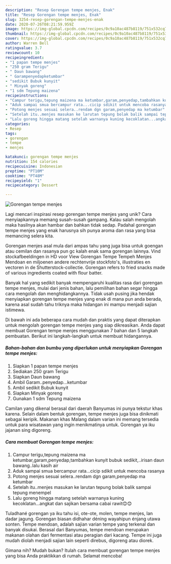 ```yaml
---
description: "Resep Gorengan tempe menjes, Enak"
title: "Resep Gorengan tempe menjes, Enak"
slug: 3254-resep-gorengan-tempe-menjes-enak
date: 2020-07-26T08:21:59.959Z
image: https://img-global.cpcdn.com/recipes/0c9a10ac487b8119/751x532cq70/gorengan-tempe-menjes-foto-resep-utama.jpg
thumbnail: https://img-global.cpcdn.com/recipes/0c9a10ac487b8119/751x532cq70/gorengan-tempe-menjes-foto-resep-utama.jpg
cover: https://img-global.cpcdn.com/recipes/0c9a10ac487b8119/751x532cq70/gorengan-tempe-menjes-foto-resep-utama.jpg
author: Warren Bell
ratingvalue: 3.7
reviewcount: 10
recipeingredient:
- "1 papan tempe menjes"
- "250 gram Terigu"
- " Daun bawang"
- " Garampenyedapketumbar"
- "sedikit Bubuk kunyit"
- " Minyak goreng"
- "1 sdm Tepung maizena"
recipeinstructions:
- "Campur terigu,tepung maizena ma ketumbar,garam,penyedap,tambahkan kunyit bubuk sedikit,..irisan daun bawang..lalu kasih air"
- "Aduk sampai smua bercampur rata...cicip sdikit untuk mencoba rasanya"
- "Potong menjes sesuai selera..rendam dgn garam,penyedap ma ketumbar"
- "Setelah itu..menjes masukan ke larutan tepung bolak balik sampai tepung menempel"
- "Lalu goreng hingga matang setelah warnanya kuning kecoklatan...angkat dan sajikan bersama cabai rawit😊😊"
categories:
- Resep
tags:
- gorengan
- tempe
- menjes

katakunci: gorengan tempe menjes 
nutrition: 154 calories
recipecuisine: Indonesian
preptime: "PT10M"
cooktime: "PT48M"
recipeyield: "1"
recipecategory: Dessert

---
```



![Gorengan tempe menjes](https://img-global.cpcdn.com/recipes/0c9a10ac487b8119/751x532cq70/gorengan-tempe-menjes-foto-resep-utama.jpg)

Lagi mencari inspirasi resep gorengan tempe menjes yang unik? Cara menyiapkannya memang susah-susah gampang. Kalau salah mengolah maka hasilnya akan hambar dan bahkan tidak sedap. Padahal gorengan tempe menjes yang enak harusnya sih punya aroma dan rasa yang bisa memancing selera kita.

Gorengan menjes asal mula dari ampas tahu yang juga bisa untuk goengan atau cemilan dan rasanya pun gc kalah enak sama gorengan lainnya. Vind stockafbeeldingen in HD voor View Gorengan Tempe Tempeh Menjes Mendoan en miljoenen andere rechtenvrije stockfoto&#39;s, illustraties en vectoren in de Shutterstock-collectie. Gorengan refers to fried snacks made of various ingredients coated with flour batter.

Banyak hal yang sedikit banyak mempengaruhi kualitas rasa dari gorengan tempe menjes, mulai dari jenis bahan, lalu pemilihan bahan segar hingga cara mengolah dan menghidangkannya. Tidak usah pusing jika hendak menyiapkan gorengan tempe menjes yang enak di mana pun anda berada, karena asal sudah tahu triknya maka hidangan ini mampu menjadi sajian istimewa.


Di bawah ini ada beberapa cara mudah dan praktis yang dapat diterapkan untuk mengolah gorengan tempe menjes yang siap dikreasikan. Anda dapat membuat Gorengan tempe menjes menggunakan 7 bahan dan 5 langkah pembuatan. Berikut ini langkah-langkah untuk membuat hidangannya.

<!--inarticleads1-->

##### Bahan-bahan dan bumbu yang diperlukan untuk menyiapkan Gorengan tempe menjes:

1. Siapkan 1 papan tempe menjes
1. Sediakan 250 gram Terigu
1. Siapkan  Daun bawang
1. Ambil  Garam..penyedap...ketumbar
1. Ambil sedikit Bubuk kunyit
1. Siapkan  Minyak goreng
1. Gunakan 1 sdm Tepung maizena


Camilan yang dikenal berasal dari daerah Banyumas ini punya tekstur khas karena. Selain dalam bentuk gorengan, tempe menjes juga bisa dinikmati sebagai keripik. Makanan khas Malang dalam varian ini memang tersedia untuk para wisatawan yang ingin menikmatinya untuk. Gorengan ya iku jajanan sing digoreng. 

<!--inarticleads2-->

##### Cara membuat Gorengan tempe menjes:

1. Campur terigu,tepung maizena ma ketumbar,garam,penyedap,tambahkan kunyit bubuk sedikit,..irisan daun bawang..lalu kasih air
1. Aduk sampai smua bercampur rata...cicip sdikit untuk mencoba rasanya
1. Potong menjes sesuai selera..rendam dgn garam,penyedap ma ketumbar
1. Setelah itu..menjes masukan ke larutan tepung bolak balik sampai tepung menempel
1. Lalu goreng hingga matang setelah warnanya kuning kecoklatan...angkat dan sajikan bersama cabai rawit😊😊


Tuladhané gorengan ya iku tahu isi, ote-ote, molen, tempe menjes, lan dadar jagung. Gorengan biasan didhahar déning wayahipun énjang utawa sonten. Tempe mendoan, adalah sajian varian tempe yang terkenal dan banyak disukai. Berasal dari Banyumas, tempe mendoan merupakan makanan olahan dari fermentasi atau peragian dari kacang. Tempe ini juga mudah diolah menjadi sajian lain seperti direbus, digoreng atau diorek. 

Gimana nih? Mudah bukan? Itulah cara membuat gorengan tempe menjes yang bisa Anda praktikkan di rumah. Selamat mencoba!

